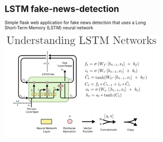 # LSTM fake-news-detection
Simple flask web application for fake news detection that uses a Long Short-Term Memory (LSTM) neural network

![Inside a LSTM unit](static/LSTM_unit.png)

